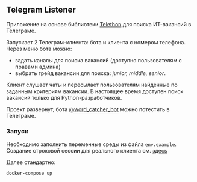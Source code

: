 ## Telegram Listener

Приложение на основе библиотеки [Telethon](https://github.com/LonamiWebs/Telethon) для поиска ИТ-вакансий в Телеграме.

Запускает 2 Телеграм-клиента: бота и клиента с номером телефона.
Через меню бота можно:
- задать каналы для поиска вакансий (доступно пользователям с правами админа)
- выбрать грейд вакансии для поиска: *junior, middle, senior*.

Клиент слушает чаты и пересылает пользователям найденные по заданным критериям вакансии. В настоящее время доступен поиск вакансий только для Python-разработчиков.

Проект развернут, бота [@word_catcher_bot](https://t.me/word_catcher_bot) можно потестить в Телеграме. 

### Запуск

Необходимо заполнить переменные среды из файла `env.example`.
Создание строковой сессии для реального клиента см. [здесь](https://docs.telethon.dev/en/stable/concepts/sessions.html#string-sessions)

Далее стандартно:

    docker-compose up
